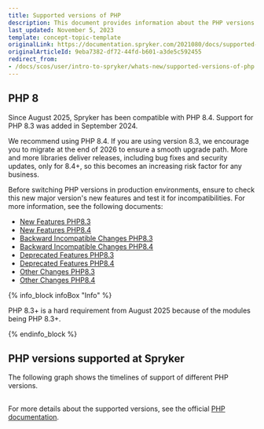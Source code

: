```yaml
---
title: Supported versions of PHP
description: This document provides information about the PHP versions Spryker supports.
last_updated: November 5, 2023
template: concept-topic-template
originalLink: https://documentation.spryker.com/2021080/docs/supported-versions-of-php
originalArticleId: 9eba7382-df72-44fd-b601-a3de5c592455
redirect_from:
- /docs/scos/user/intro-to-spryker/whats-new/supported-versions-of-php.html
---
```


## PHP 8

Since August 2025, Spryker has been compatible with PHP 8.4. Support for PHP 8.3 was added in September 2024.

We recommend using PHP 8.4. If you are using version 8.3, we encourage you to migrate at the end of 2026 to ensure a smooth upgrade path.
More and more libraries deliver releases, including bug fixes and security updates, only for 8.4+, so this becomes an increasing risk factor for any business.

Before switching PHP versions in production environments, ensure to check this new major version's new features and test it for incompatibilities. For more information, see the following documents:

- [New Features PHP8.3](https://www.php.net/manual/en/migration83.new-features.php)
- [New Features PHP8.4](https://www.php.net/manual/en/migration84.new-features.php)
- [Backward Incompatible Changes PHP8.3](https://www.php.net/manual/en/migration83.incompatible.php)
- [Backward Incompatible Changes PHP8.4](https://www.php.net/manual/en/migration84.incompatible.php)
- [Deprecated Features PHP8.3](https://www.php.net/manual/en/migration83.deprecated.php)
- [Deprecated Features PHP8.4](https://www.php.net/manual/en/migration84.deprecated.php)
- [Other Changes PHP8.3](https://www.php.net/manual/en/migration83.other-changes.php)
- [Other Changes PHP8.4](https://www.php.net/manual/en/migration84.other-changes.php)

{% info_block infoBox "Info" %}

PHP 8.3+ is a hard requirement from August 2025 because of the modules being PHP 8.3+.

{% endinfo_block %}

## PHP versions supported at Spryker

The following graph shows the timelines of support of different PHP versions.

<div class="mxgraph" style="max-width:100%;border:1px solid transparent;" data-mxgraph="{&quot;highlight&quot;:&quot;#0000ff&quot;,&quot;nav&quot;:true,&quot;resize&quot;:true,&quot;toolbar&quot;:&quot;zoom layers tags lightbox&quot;,&quot;edit&quot;:&quot;_blank&quot;,&quot;xml&quot;:&quot;&lt;mxfile host=\&quot;app.diagrams.net\&quot; modified=\&quot;2023-11-06T11:13:37.950Z\&quot; agent=\&quot;Mozilla/5.0 (Macintosh; Intel Mac OS X 10_15_7) AppleWebKit/537.36 (KHTML, like Gecko) Chrome/118.0.0.0 Safari/537.36\&quot; etag=\&quot;mJ2bbuQ9vFQIR6cUTUQH\&quot; version=\&quot;22.0.8\&quot;&gt;\n  &lt;diagram id=\&quot;OVbGVjOIz2GsRCfltdi6\&quot; name=\&quot;Page-1\&quot;&gt;\n    &lt;mxGraphModel dx=\&quot;1434\&quot; dy=\&quot;822\&quot; grid=\&quot;1\&quot; gridSize=\&quot;10\&quot; guides=\&quot;1\&quot; tooltips=\&quot;1\&quot; connect=\&quot;1\&quot; arrows=\&quot;1\&quot; fold=\&quot;1\&quot; page=\&quot;1\&quot; pageScale=\&quot;1\&quot; pageWidth=\&quot;850\&quot; pageHeight=\&quot;1100\&quot; math=\&quot;0\&quot; shadow=\&quot;0\&quot;&gt;\n      &lt;root&gt;\n        &lt;mxCell id=\&quot;0\&quot; /&gt;\n        &lt;mxCell id=\&quot;1\&quot; parent=\&quot;0\&quot; /&gt;\n        &lt;mxCell id=\&quot;7ziqbVdN5ElQCyeeOGIH-1\&quot; value=\&quot;\&quot; style=\&quot;endArrow=classic;html=1;rounded=0;\&quot; parent=\&quot;1\&quot; edge=\&quot;1\&quot;&gt;\n          &lt;mxGeometry width=\&quot;50\&quot; height=\&quot;50\&quot; relative=\&quot;1\&quot; as=\&quot;geometry\&quot;&gt;\n            &lt;mxPoint x=\&quot;80\&quot; y=\&quot;440\&quot; as=\&quot;sourcePoint\&quot; /&gt;\n            &lt;mxPoint x=\&quot;80\&quot; y=\&quot;120\&quot; as=\&quot;targetPoint\&quot; /&gt;\n          &lt;/mxGeometry&gt;\n        &lt;/mxCell&gt;\n        &lt;mxCell id=\&quot;7ziqbVdN5ElQCyeeOGIH-2\&quot; value=\&quot;\&quot; style=\&quot;endArrow=classic;html=1;rounded=0;\&quot; parent=\&quot;1\&quot; edge=\&quot;1\&quot;&gt;\n          &lt;mxGeometry width=\&quot;50\&quot; height=\&quot;50\&quot; relative=\&quot;1\&quot; as=\&quot;geometry\&quot;&gt;\n            &lt;mxPoint x=\&quot;80\&quot; y=\&quot;440\&quot; as=\&quot;sourcePoint\&quot; /&gt;\n            &lt;mxPoint x=\&quot;520\&quot; y=\&quot;440\&quot; as=\&quot;targetPoint\&quot; /&gt;\n          &lt;/mxGeometry&gt;\n        &lt;/mxCell&gt;\n        &lt;mxCell id=\&quot;7ziqbVdN5ElQCyeeOGIH-3\&quot; value=\&quot;\&quot; style=\&quot;endArrow=none;html=1;rounded=0;\&quot; parent=\&quot;1\&quot; edge=\&quot;1\&quot;&gt;\n          &lt;mxGeometry width=\&quot;50\&quot; height=\&quot;50\&quot; relative=\&quot;1\&quot; as=\&quot;geometry\&quot;&gt;\n            &lt;mxPoint x=\&quot;120\&quot; y=\&quot;450\&quot; as=\&quot;sourcePoint\&quot; /&gt;\n            &lt;mxPoint x=\&quot;120\&quot; y=\&quot;430\&quot; as=\&quot;targetPoint\&quot; /&gt;\n          &lt;/mxGeometry&gt;\n        &lt;/mxCell&gt;\n        &lt;mxCell id=\&quot;7ziqbVdN5ElQCyeeOGIH-4\&quot; value=\&quot;\&quot; style=\&quot;endArrow=none;html=1;rounded=0;\&quot; parent=\&quot;1\&quot; edge=\&quot;1\&quot;&gt;\n          &lt;mxGeometry width=\&quot;50\&quot; height=\&quot;50\&quot; relative=\&quot;1\&quot; as=\&quot;geometry\&quot;&gt;\n            &lt;mxPoint x=\&quot;160\&quot; y=\&quot;450\&quot; as=\&quot;sourcePoint\&quot; /&gt;\n            &lt;mxPoint x=\&quot;160\&quot; y=\&quot;430\&quot; as=\&quot;targetPoint\&quot; /&gt;\n          &lt;/mxGeometry&gt;\n        &lt;/mxCell&gt;\n        &lt;mxCell id=\&quot;7ziqbVdN5ElQCyeeOGIH-5\&quot; value=\&quot;\&quot; style=\&quot;endArrow=none;html=1;rounded=0;\&quot; parent=\&quot;1\&quot; edge=\&quot;1\&quot;&gt;\n          &lt;mxGeometry width=\&quot;50\&quot; height=\&quot;50\&quot; relative=\&quot;1\&quot; as=\&quot;geometry\&quot;&gt;\n            &lt;mxPoint x=\&quot;200\&quot; y=\&quot;450\&quot; as=\&quot;sourcePoint\&quot; /&gt;\n            &lt;mxPoint x=\&quot;200\&quot; y=\&quot;430\&quot; as=\&quot;targetPoint\&quot; /&gt;\n          &lt;/mxGeometry&gt;\n        &lt;/mxCell&gt;\n        &lt;mxCell id=\&quot;7ziqbVdN5ElQCyeeOGIH-6\&quot; value=\&quot;\&quot; style=\&quot;endArrow=none;html=1;rounded=0;\&quot; parent=\&quot;1\&quot; edge=\&quot;1\&quot;&gt;\n          &lt;mxGeometry width=\&quot;50\&quot; height=\&quot;50\&quot; relative=\&quot;1\&quot; as=\&quot;geometry\&quot;&gt;\n            &lt;mxPoint x=\&quot;240\&quot; y=\&quot;450\&quot; as=\&quot;sourcePoint\&quot; /&gt;\n            &lt;mxPoint x=\&quot;240\&quot; y=\&quot;430\&quot; as=\&quot;targetPoint\&quot; /&gt;\n          &lt;/mxGeometry&gt;\n        &lt;/mxCell&gt;\n        &lt;mxCell id=\&quot;7ziqbVdN5ElQCyeeOGIH-7\&quot; value=\&quot;\&quot; style=\&quot;endArrow=none;html=1;rounded=0;\&quot; parent=\&quot;1\&quot; edge=\&quot;1\&quot;&gt;\n          &lt;mxGeometry width=\&quot;50\&quot; height=\&quot;50\&quot; relative=\&quot;1\&quot; as=\&quot;geometry\&quot;&gt;\n            &lt;mxPoint x=\&quot;280\&quot; y=\&quot;450\&quot; as=\&quot;sourcePoint\&quot; /&gt;\n            &lt;mxPoint x=\&quot;280\&quot; y=\&quot;430\&quot; as=\&quot;targetPoint\&quot; /&gt;\n          &lt;/mxGeometry&gt;\n        &lt;/mxCell&gt;\n        &lt;mxCell id=\&quot;7ziqbVdN5ElQCyeeOGIH-8\&quot; value=\&quot;\&quot; style=\&quot;endArrow=none;html=1;rounded=0;\&quot; parent=\&quot;1\&quot; edge=\&quot;1\&quot;&gt;\n          &lt;mxGeometry width=\&quot;50\&quot; height=\&quot;50\&quot; relative=\&quot;1\&quot; as=\&quot;geometry\&quot;&gt;\n            &lt;mxPoint x=\&quot;320\&quot; y=\&quot;450\&quot; as=\&quot;sourcePoint\&quot; /&gt;\n            &lt;mxPoint x=\&quot;320\&quot; y=\&quot;430\&quot; as=\&quot;targetPoint\&quot; /&gt;\n          &lt;/mxGeometry&gt;\n        &lt;/mxCell&gt;\n        &lt;mxCell id=\&quot;7ziqbVdN5ElQCyeeOGIH-9\&quot; value=\&quot;\&quot; style=\&quot;endArrow=none;html=1;rounded=0;\&quot; parent=\&quot;1\&quot; edge=\&quot;1\&quot;&gt;\n          &lt;mxGeometry width=\&quot;50\&quot; height=\&quot;50\&quot; relative=\&quot;1\&quot; as=\&quot;geometry\&quot;&gt;\n            &lt;mxPoint x=\&quot;360\&quot; y=\&quot;450\&quot; as=\&quot;sourcePoint\&quot; /&gt;\n            &lt;mxPoint x=\&quot;360\&quot; y=\&quot;430\&quot; as=\&quot;targetPoint\&quot; /&gt;\n          &lt;/mxGeometry&gt;\n        &lt;/mxCell&gt;\n        &lt;mxCell id=\&quot;7ziqbVdN5ElQCyeeOGIH-10\&quot; value=\&quot;\&quot; style=\&quot;endArrow=none;html=1;rounded=0;\&quot; parent=\&quot;1\&quot; edge=\&quot;1\&quot;&gt;\n          &lt;mxGeometry width=\&quot;50\&quot; height=\&quot;50\&quot; relative=\&quot;1\&quot; as=\&quot;geometry\&quot;&gt;\n            &lt;mxPoint x=\&quot;400\&quot; y=\&quot;450\&quot; as=\&quot;sourcePoint\&quot; /&gt;\n            &lt;mxPoint x=\&quot;400\&quot; y=\&quot;430\&quot; as=\&quot;targetPoint\&quot; /&gt;\n          &lt;/mxGeometry&gt;\n        &lt;/mxCell&gt;\n        &lt;mxCell id=\&quot;7ziqbVdN5ElQCyeeOGIH-11\&quot; value=\&quot;\&quot; style=\&quot;endArrow=none;html=1;rounded=0;\&quot; parent=\&quot;1\&quot; edge=\&quot;1\&quot;&gt;\n          &lt;mxGeometry width=\&quot;50\&quot; height=\&quot;50\&quot; relative=\&quot;1\&quot; as=\&quot;geometry\&quot;&gt;\n            &lt;mxPoint x=\&quot;440\&quot; y=\&quot;450\&quot; as=\&quot;sourcePoint\&quot; /&gt;\n            &lt;mxPoint x=\&quot;440\&quot; y=\&quot;430\&quot; as=\&quot;targetPoint\&quot; /&gt;\n          &lt;/mxGeometry&gt;\n        &lt;/mxCell&gt;\n        &lt;mxCell id=\&quot;7ziqbVdN5ElQCyeeOGIH-12\&quot; value=\&quot;2017\&quot; style=\&quot;text;html=1;resizable=0;autosize=1;align=center;verticalAlign=middle;points=[];fillColor=none;strokeColor=none;rounded=0;\&quot; parent=\&quot;1\&quot; vertex=\&quot;1\&quot;&gt;\n          &lt;mxGeometry x=\&quot;90\&quot; y=\&quot;450\&quot; width=\&quot;50\&quot; height=\&quot;30\&quot; as=\&quot;geometry\&quot; /&gt;\n        &lt;/mxCell&gt;\n        &lt;mxCell id=\&quot;7ziqbVdN5ElQCyeeOGIH-13\&quot; value=\&quot;2018\&quot; style=\&quot;text;html=1;resizable=0;autosize=1;align=center;verticalAlign=middle;points=[];fillColor=none;strokeColor=none;rounded=0;\&quot; parent=\&quot;1\&quot; vertex=\&quot;1\&quot;&gt;\n          &lt;mxGeometry x=\&quot;130\&quot; y=\&quot;450\&quot; width=\&quot;50\&quot; height=\&quot;30\&quot; as=\&quot;geometry\&quot; /&gt;\n        &lt;/mxCell&gt;\n        &lt;mxCell id=\&quot;7ziqbVdN5ElQCyeeOGIH-14\&quot; value=\&quot;2019\&quot; style=\&quot;text;html=1;resizable=0;autosize=1;align=center;verticalAlign=middle;points=[];fillColor=none;strokeColor=none;rounded=0;\&quot; parent=\&quot;1\&quot; vertex=\&quot;1\&quot;&gt;\n          &lt;mxGeometry x=\&quot;170\&quot; y=\&quot;450\&quot; width=\&quot;50\&quot; height=\&quot;30\&quot; as=\&quot;geometry\&quot; /&gt;\n        &lt;/mxCell&gt;\n        &lt;mxCell id=\&quot;7ziqbVdN5ElQCyeeOGIH-15\&quot; value=\&quot;2020\&quot; style=\&quot;text;html=1;resizable=0;autosize=1;align=center;verticalAlign=middle;points=[];fillColor=none;strokeColor=none;rounded=0;\&quot; parent=\&quot;1\&quot; vertex=\&quot;1\&quot;&gt;\n          &lt;mxGeometry x=\&quot;210\&quot; y=\&quot;450\&quot; width=\&quot;50\&quot; height=\&quot;30\&quot; as=\&quot;geometry\&quot; /&gt;\n        &lt;/mxCell&gt;\n        &lt;mxCell id=\&quot;7ziqbVdN5ElQCyeeOGIH-16\&quot; value=\&quot;2021\&quot; style=\&quot;text;html=1;resizable=0;autosize=1;align=center;verticalAlign=middle;points=[];fillColor=none;strokeColor=none;rounded=0;\&quot; parent=\&quot;1\&quot; vertex=\&quot;1\&quot;&gt;\n          &lt;mxGeometry x=\&quot;250\&quot; y=\&quot;450\&quot; width=\&quot;50\&quot; height=\&quot;30\&quot; as=\&quot;geometry\&quot; /&gt;\n        &lt;/mxCell&gt;\n        &lt;mxCell id=\&quot;7ziqbVdN5ElQCyeeOGIH-17\&quot; value=\&quot;2022\&quot; style=\&quot;text;html=1;resizable=0;autosize=1;align=center;verticalAlign=middle;points=[];fillColor=none;strokeColor=none;rounded=0;\&quot; parent=\&quot;1\&quot; vertex=\&quot;1\&quot;&gt;\n          &lt;mxGeometry x=\&quot;290\&quot; y=\&quot;450\&quot; width=\&quot;50\&quot; height=\&quot;30\&quot; as=\&quot;geometry\&quot; /&gt;\n        &lt;/mxCell&gt;\n        &lt;mxCell id=\&quot;7ziqbVdN5ElQCyeeOGIH-18\&quot; value=\&quot;2023\&quot; style=\&quot;text;html=1;resizable=0;autosize=1;align=center;verticalAlign=middle;points=[];fillColor=none;strokeColor=none;rounded=0;\&quot; parent=\&quot;1\&quot; vertex=\&quot;1\&quot;&gt;\n          &lt;mxGeometry x=\&quot;330\&quot; y=\&quot;450\&quot; width=\&quot;50\&quot; height=\&quot;30\&quot; as=\&quot;geometry\&quot; /&gt;\n        &lt;/mxCell&gt;\n        &lt;mxCell id=\&quot;7ziqbVdN5ElQCyeeOGIH-19\&quot; value=\&quot;2024\&quot; style=\&quot;text;html=1;resizable=0;autosize=1;align=center;verticalAlign=middle;points=[];fillColor=none;strokeColor=none;rounded=0;\&quot; parent=\&quot;1\&quot; vertex=\&quot;1\&quot;&gt;\n          &lt;mxGeometry x=\&quot;370\&quot; y=\&quot;450\&quot; width=\&quot;50\&quot; height=\&quot;30\&quot; as=\&quot;geometry\&quot; /&gt;\n        &lt;/mxCell&gt;\n        &lt;mxCell id=\&quot;7ziqbVdN5ElQCyeeOGIH-20\&quot; value=\&quot;2025\&quot; style=\&quot;text;html=1;resizable=0;autosize=1;align=center;verticalAlign=middle;points=[];fillColor=none;strokeColor=none;rounded=0;\&quot; parent=\&quot;1\&quot; vertex=\&quot;1\&quot;&gt;\n          &lt;mxGeometry x=\&quot;410\&quot; y=\&quot;450\&quot; width=\&quot;50\&quot; height=\&quot;30\&quot; as=\&quot;geometry\&quot; /&gt;\n        &lt;/mxCell&gt;\n        &lt;mxCell id=\&quot;7ziqbVdN5ElQCyeeOGIH-21\&quot; value=\&quot;\&quot; style=\&quot;verticalLabelPosition=bottom;verticalAlign=top;html=1;shape=mxgraph.basic.rect;fillColor2=none;strokeWidth=1;size=20;indent=5;fillColor=#00CC00;\&quot; parent=\&quot;1\&quot; vertex=\&quot;1\&quot;&gt;\n          &lt;mxGeometry x=\&quot;90\&quot; y=\&quot;400\&quot; width=\&quot;140\&quot; height=\&quot;20\&quot; as=\&quot;geometry\&quot; /&gt;\n        &lt;/mxCell&gt;\n        &lt;mxCell id=\&quot;M6VEefU8-ApNiT8O4Cc5-1\&quot; value=\&quot;PHP 7.1\&quot; style=\&quot;text;html=1;resizable=0;autosize=1;align=center;verticalAlign=middle;points=[];fillColor=none;strokeColor=none;rounded=0;\&quot; parent=\&quot;1\&quot; vertex=\&quot;1\&quot;&gt;\n          &lt;mxGeometry x=\&quot;120\&quot; y=\&quot;395\&quot; width=\&quot;70\&quot; height=\&quot;30\&quot; as=\&quot;geometry\&quot; /&gt;\n        &lt;/mxCell&gt;\n        &lt;mxCell id=\&quot;M6VEefU8-ApNiT8O4Cc5-2\&quot; value=\&quot;\&quot; style=\&quot;verticalLabelPosition=bottom;verticalAlign=top;html=1;shape=mxgraph.basic.rect;fillColor2=none;strokeWidth=1;size=20;indent=5;fillColor=#00CC00;\&quot; parent=\&quot;1\&quot; vertex=\&quot;1\&quot;&gt;\n          &lt;mxGeometry x=\&quot;140\&quot; y=\&quot;369\&quot; width=\&quot;130\&quot; height=\&quot;20\&quot; as=\&quot;geometry\&quot; /&gt;\n        &lt;/mxCell&gt;\n        &lt;mxCell id=\&quot;M6VEefU8-ApNiT8O4Cc5-3\&quot; value=\&quot;PHP 7.2\&quot; style=\&quot;text;html=1;resizable=0;autosize=1;align=center;verticalAlign=middle;points=[];fillColor=none;strokeColor=none;rounded=0;\&quot; parent=\&quot;1\&quot; vertex=\&quot;1\&quot;&gt;\n          &lt;mxGeometry x=\&quot;170\&quot; y=\&quot;364\&quot; width=\&quot;70\&quot; height=\&quot;30\&quot; as=\&quot;geometry\&quot; /&gt;\n        &lt;/mxCell&gt;\n        &lt;mxCell id=\&quot;M6VEefU8-ApNiT8O4Cc5-4\&quot; value=\&quot;\&quot; style=\&quot;verticalLabelPosition=bottom;verticalAlign=top;html=1;shape=mxgraph.basic.rect;fillColor2=none;strokeWidth=1;size=20;indent=5;fillColor=#00CC00;\&quot; parent=\&quot;1\&quot; vertex=\&quot;1\&quot;&gt;\n          &lt;mxGeometry x=\&quot;173\&quot; y=\&quot;339\&quot; width=\&quot;130\&quot; height=\&quot;20\&quot; as=\&quot;geometry\&quot; /&gt;\n        &lt;/mxCell&gt;\n        &lt;mxCell id=\&quot;M6VEefU8-ApNiT8O4Cc5-5\&quot; value=\&quot;PHP 7.3\&quot; style=\&quot;text;html=1;resizable=0;autosize=1;align=center;verticalAlign=middle;points=[];fillColor=none;strokeColor=none;rounded=0;\&quot; parent=\&quot;1\&quot; vertex=\&quot;1\&quot;&gt;\n          &lt;mxGeometry x=\&quot;203\&quot; y=\&quot;334\&quot; width=\&quot;70\&quot; height=\&quot;30\&quot; as=\&quot;geometry\&quot; /&gt;\n        &lt;/mxCell&gt;\n        &lt;mxCell id=\&quot;M6VEefU8-ApNiT8O4Cc5-6\&quot; value=\&quot;\&quot; style=\&quot;verticalLabelPosition=bottom;verticalAlign=top;html=1;shape=mxgraph.basic.rect;fillColor2=none;strokeWidth=1;size=20;indent=5;fillColor=#00CC00;\&quot; parent=\&quot;1\&quot; vertex=\&quot;1\&quot;&gt;\n          &lt;mxGeometry x=\&quot;233\&quot; y=\&quot;308\&quot; width=\&quot;107\&quot; height=\&quot;20\&quot; as=\&quot;geometry\&quot; /&gt;\n        &lt;/mxCell&gt;\n        &lt;mxCell id=\&quot;M6VEefU8-ApNiT8O4Cc5-7\&quot; value=\&quot;PHP 7.4\&quot; style=\&quot;text;html=1;resizable=0;autosize=1;align=center;verticalAlign=middle;points=[];fillColor=none;strokeColor=none;rounded=0;\&quot; parent=\&quot;1\&quot; vertex=\&quot;1\&quot;&gt;\n          &lt;mxGeometry x=\&quot;254\&quot; y=\&quot;303\&quot; width=\&quot;70\&quot; height=\&quot;30\&quot; as=\&quot;geometry\&quot; /&gt;\n        &lt;/mxCell&gt;\n        &lt;mxCell id=\&quot;M6VEefU8-ApNiT8O4Cc5-9\&quot; value=\&quot;\&quot; style=\&quot;verticalLabelPosition=bottom;verticalAlign=top;html=1;shape=mxgraph.basic.rect;fillColor2=none;strokeWidth=1;size=20;indent=5;fillColor=#00CC00;\&quot; parent=\&quot;1\&quot; vertex=\&quot;1\&quot;&gt;\n          &lt;mxGeometry x=\&quot;280\&quot; y=\&quot;279\&quot; width=\&quot;100\&quot; height=\&quot;20\&quot; as=\&quot;geometry\&quot; /&gt;\n        &lt;/mxCell&gt;\n        &lt;mxCell id=\&quot;M6VEefU8-ApNiT8O4Cc5-10\&quot; value=\&quot;PHP 8.0\&quot; style=\&quot;text;html=1;resizable=0;autosize=1;align=center;verticalAlign=middle;points=[];fillColor=none;strokeColor=none;rounded=0;\&quot; parent=\&quot;1\&quot; vertex=\&quot;1\&quot;&gt;\n          &lt;mxGeometry x=\&quot;295\&quot; y=\&quot;273\&quot; width=\&quot;70\&quot; height=\&quot;30\&quot; as=\&quot;geometry\&quot; /&gt;\n        &lt;/mxCell&gt;\n        &lt;mxCell id=\&quot;M6VEefU8-ApNiT8O4Cc5-13\&quot; value=\&quot;\&quot; style=\&quot;verticalLabelPosition=bottom;verticalAlign=top;html=1;shape=mxgraph.basic.rect;fillColor2=none;strokeWidth=1;size=20;indent=5;fillColor=#007FFF;\&quot; parent=\&quot;1\&quot; vertex=\&quot;1\&quot;&gt;\n          &lt;mxGeometry x=\&quot;319.5\&quot; y=\&quot;249\&quot; width=\&quot;111\&quot; height=\&quot;20\&quot; as=\&quot;geometry\&quot; /&gt;\n        &lt;/mxCell&gt;\n        &lt;mxCell id=\&quot;M6VEefU8-ApNiT8O4Cc5-14\&quot; value=\&quot;PHP 8.1\&quot; style=\&quot;text;html=1;resizable=0;autosize=1;align=center;verticalAlign=middle;points=[];fillColor=none;strokeColor=none;rounded=0;\&quot; parent=\&quot;1\&quot; vertex=\&quot;1\&quot;&gt;\n          &lt;mxGeometry x=\&quot;340\&quot; y=\&quot;244\&quot; width=\&quot;70\&quot; height=\&quot;30\&quot; as=\&quot;geometry\&quot; /&gt;\n        &lt;/mxCell&gt;\n        &lt;mxCell id=\&quot;M6VEefU8-ApNiT8O4Cc5-15\&quot; value=\&quot;\&quot; style=\&quot;verticalLabelPosition=bottom;verticalAlign=top;html=1;shape=mxgraph.basic.rect;fillColor2=none;strokeWidth=1;size=20;indent=5;fillColor=#007FFF;\&quot; parent=\&quot;1\&quot; vertex=\&quot;1\&quot;&gt;\n          &lt;mxGeometry x=\&quot;353\&quot; y=\&quot;219\&quot; width=\&quot;111\&quot; height=\&quot;20\&quot; as=\&quot;geometry\&quot; /&gt;\n        &lt;/mxCell&gt;\n        &lt;mxCell id=\&quot;M6VEefU8-ApNiT8O4Cc5-16\&quot; value=\&quot;PHP 8.2\&quot; style=\&quot;text;html=1;resizable=0;autosize=1;align=center;verticalAlign=middle;points=[];fillColor=none;strokeColor=none;rounded=0;\&quot; parent=\&quot;1\&quot; vertex=\&quot;1\&quot;&gt;\n          &lt;mxGeometry x=\&quot;374\&quot; y=\&quot;214\&quot; width=\&quot;70\&quot; height=\&quot;30\&quot; as=\&quot;geometry\&quot; /&gt;\n        &lt;/mxCell&gt;\n        &lt;mxCell id=\&quot;M6VEefU8-ApNiT8O4Cc5-17\&quot; value=\&quot;\&quot; style=\&quot;verticalLabelPosition=bottom;verticalAlign=top;html=1;shape=mxgraph.basic.rect;fillColor2=none;strokeWidth=1;size=20;indent=5;fillColor=#00CC00;\&quot; parent=\&quot;1\&quot; vertex=\&quot;1\&quot;&gt;\n          &lt;mxGeometry x=\&quot;75\&quot; y=\&quot;540\&quot; width=\&quot;75\&quot; height=\&quot;20\&quot; as=\&quot;geometry\&quot; /&gt;\n        &lt;/mxCell&gt;\n        &lt;mxCell id=\&quot;M6VEefU8-ApNiT8O4Cc5-18\&quot; value=\&quot;\&quot; style=\&quot;verticalLabelPosition=bottom;verticalAlign=top;html=1;shape=mxgraph.basic.rect;fillColor2=none;strokeWidth=1;size=20;indent=100;fillColor=#007FFF;\&quot; parent=\&quot;1\&quot; vertex=\&quot;1\&quot;&gt;\n          &lt;mxGeometry x=\&quot;75\&quot; y=\&quot;500\&quot; width=\&quot;75\&quot; height=\&quot;20\&quot; as=\&quot;geometry\&quot; /&gt;\n        &lt;/mxCell&gt;\n        &lt;mxCell id=\&quot;M6VEefU8-ApNiT8O4Cc5-19\&quot; value=\&quot;Versions that are currently supported\&quot; style=\&quot;text;html=1;resizable=0;autosize=1;align=center;verticalAlign=middle;points=[];fillColor=none;strokeColor=none;rounded=0;\&quot; parent=\&quot;1\&quot; vertex=\&quot;1\&quot;&gt;\n          &lt;mxGeometry x=\&quot;150\&quot; y=\&quot;495\&quot; width=\&quot;220\&quot; height=\&quot;30\&quot; as=\&quot;geometry\&quot; /&gt;\n        &lt;/mxCell&gt;\n        &lt;mxCell id=\&quot;M6VEefU8-ApNiT8O4Cc5-20\&quot; value=\&quot;Versions that are no longer supported\&quot; style=\&quot;text;html=1;resizable=0;autosize=1;align=center;verticalAlign=middle;points=[];fillColor=none;strokeColor=none;rounded=0;\&quot; parent=\&quot;1\&quot; vertex=\&quot;1\&quot;&gt;\n          &lt;mxGeometry x=\&quot;150\&quot; y=\&quot;535\&quot; width=\&quot;220\&quot; height=\&quot;30\&quot; as=\&quot;geometry\&quot; /&gt;\n        &lt;/mxCell&gt;\n      &lt;/root&gt;\n    &lt;/mxGraphModel&gt;\n  &lt;/diagram&gt;\n&lt;/mxfile&gt;\n&quot;}"></div>
<script type="text/javascript" src="https://viewer.diagrams.net/js/viewer-static.min.js"></script>

For more details about the supported versions, see the official [PHP documentation](https://www.php.net/supported-versions.php).

